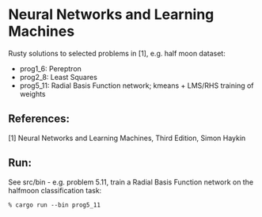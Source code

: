 Neural Networks and Learning Machines
===============

Rusty solutions to selected problems in [1], e.g. half moon dataset:
* prog1_6: Pereptron 
* prog2_8: Least Squares
* prog5_11: Radial Basis Function network; kmeans + LMS/RHS training of weights

References:
-----------
[1] Neural Networks and Learning Machines, Third Edition, Simon Haykin

Run:
----

See src/bin - e.g. problem 5.11, train a Radial Basis Function network on the halfmoon classification task: 

```
% cargo run --bin prog5_11
```

